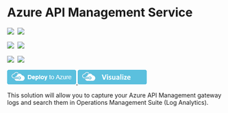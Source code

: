 # Azure API Management Service

<IMG SRC="https://azurequickstartsservice.blob.core.windows.net/badges/201-api-management-logs-oms-integration/PublicLastTestDate.svg" />&nbsp;
<IMG SRC="https://azurequickstartsservice.blob.core.windows.net/badges/201-api-management-logs-oms-integration/PublicDeployment.svg" />&nbsp;

<IMG SRC="https://azurequickstartsservice.blob.core.windows.net/badges/201-api-management-logs-oms-integration/FairfaxLastTestDate.svg" />&nbsp;
<IMG SRC="https://azurequickstartsservice.blob.core.windows.net/badges/201-api-management-logs-oms-integration/FairfaxDeployment.svg" />&nbsp;

<IMG SRC="https://azurequickstartsservice.blob.core.windows.net/badges/201-api-management-logs-oms-integration/BestPracticeResult.svg" />&nbsp;
<IMG SRC="https://azurequickstartsservice.blob.core.windows.net/badges/201-api-management-logs-oms-integration/CredScanResult.svg" />&nbsp;

<a href="https://portal.azure.com/#create/Microsoft.Template/uri/https%3A%2F%2Fraw.githubusercontent.com%2Fazure%2Fazure-quickstart-templates%2Fmaster%2F201-api-management-logs-oms-integration%2Fazuredeploy.json" target="_blank">
    <img src="https://raw.githubusercontent.com/Azure/azure-quickstart-templates/master/1-CONTRIBUTION-GUIDE/images/deploytoazure.png"/>
</a>
<a href="http://armviz.io/#/?load=https%3A%2F%2Fraw.githubusercontent.com%2FAzure%2Fazure-quickstart-templates%2Fmaster%2F201-api-management-logs-oms-integration%2Fazuredeploy.json" target="_blank">
    <img src="https://raw.githubusercontent.com/Azure/azure-quickstart-templates/master/1-CONTRIBUTION-GUIDE/images/visualizebutton.png"/>
</a>

This solution will allow you to capture your Azure API Management gateway logs and search them in Operations Management Suite (Log Analytics).


